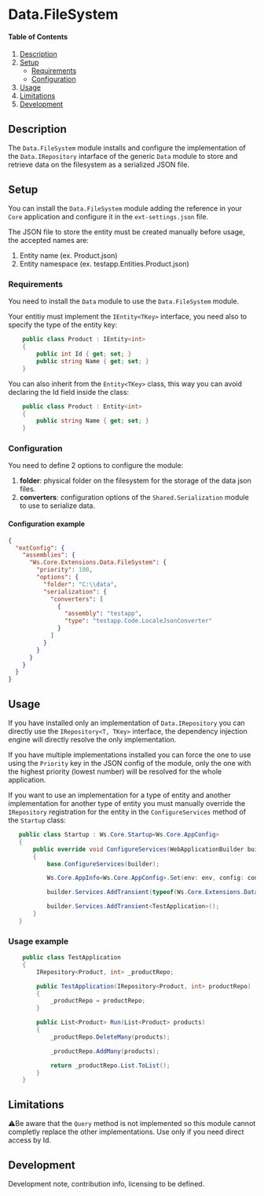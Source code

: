# Data.FileSystem

#### Table of Contents

1. [Description](#description)
1. [Setup](#setup)
   - [Requirements](#setup-requirements)
   - [Configuration](#setup-configuration)
1. [Usage](#usage)
1. [Limitations](#limitations)
1. [Development](#development)

## <a id="description"></a>Description

The `Data.FileSystem` module installs and configure the implementation of the `Data.IRepository` intarface of the generic `Data` module to store and retrieve data on the filesystem as a serialized JSON file.

## <a id="setup"></a>Setup

You can install the `Data.FileSystem` module adding the reference in your `Core` application and configure it in the `ext-settings.json` file.

The JSON file to store the entity must be created manually before usage, the accepted names are:

1. Entity name (ex. Product.json)
1. Entity namespace (ex. testapp.Entities.Product.json)

### <a id="setup-requirements"></a>Requirements

You need to install the `Data` module to use the `Data.FileSystem` module.

Your entitiy must implement the `IEntity<TKey>` interface, you need also to specify the type of the entity key:

```csharp
    public class Product : IEntity<int>
    {
        public int Id { get; set; }
        public string Name { get; set; }
    }
```

You can also inherit from the `Entity<TKey>` class, this way you can avoid declaring the Id field inside the class:

```csharp
    public class Product : Entity<int>
    {
        public string Name { get; set; }
    }
```

### <a id="setup-configuration"></a>Configuration

You need to define 2 options to configure the module:

1. **folder**: physical folder on the filesystem for the storage of the data json files.
2. **converters**: configuration options of the `Shared.Serialization` module to use to serialize data.

#### Configuration example

```json
{
  "extConfig": {
    "assemblies": {
      "Ws.Core.Extensions.Data.FileSystem": {
        "priority": 100,
        "options": {
          "folder": "C:\\data",
          "serialization": {
            "converters": [
              {
                "assembly": "testapp",
                "type": "testapp.Code.LocaleJsonConverter"
              }
            ]
          }
        }
      }
    }
  }
}
```

## <a id="usage"></a>Usage

If you have installed only an implementation of `Data.IRepository` you can directly use the `IRepository<T, TKey>` interface, the dependency injection engine will directly resolve the only implementation.

If you have multiple implementations installed you can force the one to use using the `Priority` key in the JSON config of the module, only the one with the highest priority (lowest number) will be resolved for the whole application.

If you want to use an implementation for a type of entity and another implementation for another type of entity you must manually override the `IRepository` registration for the entity in the `ConfigureServices` method of the `Startup` class:

```csharp
   public class Startup : Ws.Core.Startup<Ws.Core.AppConfig>
   {
       public override void ConfigureServices(WebApplicationBuilder builder)
       {
           base.ConfigureServices(builder);

           Ws.Core.AppInfo<Ws.Core.AppConfig>.Set(env: env, config: config, services: builder.Services);

           builder.Services.AddTransient(typeof(Ws.Core.Extensions.Data.IRepository<Product, int>), typeof(Ws.Core.Extensions.Data.Repository.FileSystem<Product, int>));

           builder.Services.AddTransient<TestApplication>();
       }
   }
```

### Usage example

```csharp
    public class TestApplication
    {
        IRepository<Product, int> _productRepo;

        public TestApplication(IRepository<Product, int> productRepo)
        {
            _productRepo = productRepo;
        }

        public List<Product> Run(List<Product> products)
        {
            _productRepo.DeleteMany(products);

            _productRepo.AddMany(products);

            return _productRepo.List.ToList();
        }
    }
```

## <a id="limitations"></a>Limitations

⚠️Be aware that the `Query` method is not implemented so this module cannot completly replace the other implementations. Use only if you need direct access by Id.

## <a id="development"></a>Development

Development note, contribution info, licensing to be defined.

